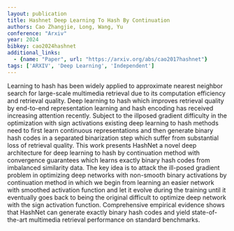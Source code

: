```yaml
---
layout: publication
title: Hashnet Deep Learning To Hash By Continuation
authors: Cao Zhangjie, Long, Wang, Yu
conference: "Arxiv"
year: 2024
bibkey: cao2024hashnet
additional_links:
  - {name: "Paper", url: "https://arxiv.org/abs/cao2017hashnet"}
tags: ['ARXIV', 'Deep Learning', 'Independent']
---
```

Learning to hash has been widely applied to approximate nearest neighbor search for large-scale multimedia retrieval due to its computation efficiency and retrieval quality. Deep learning to hash which improves retrieval quality by end-to-end representation learning and hash encoding has received increasing attention recently. Subject to the illposed gradient difficulty in the optimization with sign activations existing deep learning to hash methods need to first learn continuous representations and then generate binary hash codes in a separated binarization step which suffer from substantial loss of retrieval quality. This work presents HashNet a novel deep architecture for deep learning to hash by continuation method with convergence guarantees which learns exactly binary hash codes from imbalanced similarity data. The key idea is to attack the ill-posed gradient problem in optimizing deep networks with non-smooth binary activations by continuation method in which we begin from learning an easier network with smoothed activation function and let it evolve during the training until it eventually goes back to being the original difficult to optimize deep network with the sign activation function. Comprehensive empirical evidence shows that HashNet can generate exactly binary hash codes and yield state-of-the-art multimedia retrieval performance on standard benchmarks.
